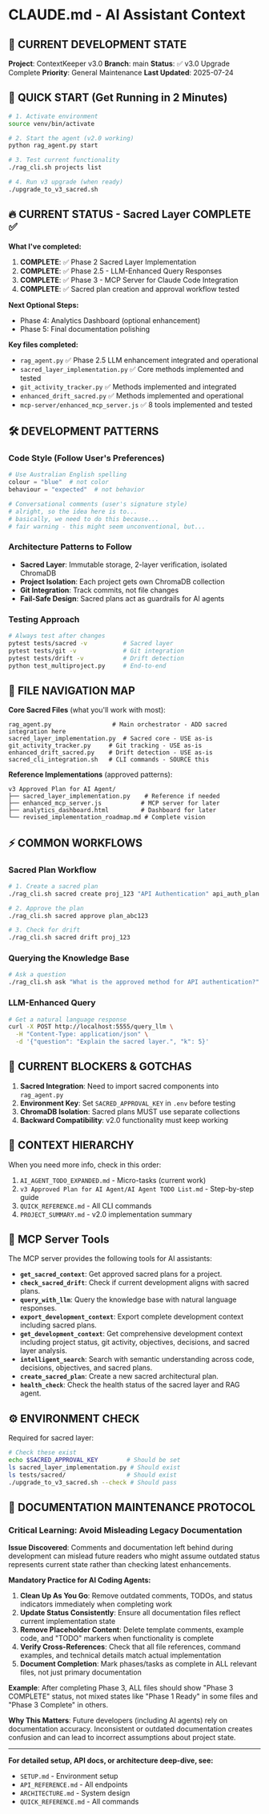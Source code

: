 # CLAUDE.md - AI Assistant Context

## 🎯 CURRENT DEVELOPMENT STATE
**Project**: ContextKeeper v3.0
**Branch**: main
**Status**: ✅ v3.0 Upgrade Complete
**Priority**: General Maintenance
**Last Updated**: 2025-07-24

## 🚀 QUICK START (Get Running in 2 Minutes)
```bash
# 1. Activate environment
source venv/bin/activate

# 2. Start the agent (v2.0 working)
python rag_agent.py start

# 3. Test current functionality
./rag_cli.sh projects list

# 4. Run v3 upgrade (when ready)
./upgrade_to_v3_sacred.sh
```

## 🔥 CURRENT STATUS - Sacred Layer COMPLETE ✅
**What I've completed:**

1. **COMPLETE**: ✅ Phase 2 Sacred Layer Implementation 
2. **COMPLETE**: ✅ Phase 2.5 - LLM-Enhanced Query Responses 
3. **COMPLETE**: ✅ Phase 3 - MCP Server for Claude Code Integration
4. **COMPLETE**: ✅ Sacred plan creation and approval workflow tested

**Next Optional Steps:**
- Phase 4: Analytics Dashboard (optional enhancement)
- Phase 5: Final documentation polishing

**Key files completed:**
- `rag_agent.py` ✅ Phase 2.5 LLM enhancement integrated and operational
- `sacred_layer_implementation.py` ✅ Core methods implemented and tested
- `git_activity_tracker.py` ✅ Methods implemented and integrated
- `enhanced_drift_sacred.py` ✅ Methods implemented and operational
- `mcp-server/enhanced_mcp_server.js` ✅ 8 tools implemented and tested

## 🛠️ DEVELOPMENT PATTERNS

### Code Style (Follow User's Preferences)
```python
# Use Australian English spelling
colour = "blue"  # not color
behaviour = "expected"  # not behavior

# Conversational comments (user's signature style)
# alright, so the idea here is to...
# basically, we need to do this because...
# fair warning - this might seem unconventional, but...
```

### Architecture Patterns to Follow
- **Sacred Layer**: Immutable storage, 2-layer verification, isolated ChromaDB
- **Project Isolation**: Each project gets own ChromaDB collection
- **Git Integration**: Track commits, not file changes
- **Fail-Safe Design**: Sacred plans act as guardrails for AI agents

### Testing Approach
```bash
# Always test after changes
pytest tests/sacred -v          # Sacred layer
pytest tests/git -v             # Git integration  
pytest tests/drift -v           # Drift detection
python test_multiproject.py     # End-to-end
```

## 📁 FILE NAVIGATION MAP

**Core Sacred Files** (what you'll work with most):
```
rag_agent.py                 # Main orchestrator - ADD sacred integration here
sacred_layer_implementation.py  # Sacred core - USE as-is
git_activity_tracker.py     # Git tracking - USE as-is
enhanced_drift_sacred.py    # Drift detection - USE as-is
sacred_cli_integration.sh   # CLI commands - SOURCE this
```

**Reference Implementations** (approved patterns):
```
v3 Approved Plan for AI Agent/
├── sacred_layer_implementation.py    # Reference if needed
├── enhanced_mcp_server.js           # MCP server for later
├── analytics_dashboard.html         # Dashboard for later
└── revised_implementation_roadmap.md # Complete vision
```

## ⚡ COMMON WORKFLOWS

### Sacred Plan Workflow
```bash
# 1. Create a sacred plan
./rag_cli.sh sacred create proj_123 "API Authentication" api_auth_plan.md

# 2. Approve the plan
./rag_cli.sh sacred approve plan_abc123

# 3. Check for drift
./rag_cli.sh sacred drift proj_123
```

### Querying the Knowledge Base
```bash
# Ask a question
./rag_cli.sh ask "What is the approved method for API authentication?"
```

### LLM-Enhanced Query
```bash
# Get a natural language response
curl -X POST http://localhost:5555/query_llm \
  -H "Content-Type: application/json" \
  -d '{"question": "Explain the sacred layer.", "k": 5}'
```

## 🚨 CURRENT BLOCKERS & GOTCHAS

1. **Sacred Integration**: Need to import sacred components into `rag_agent.py`
2. **Environment Key**: Set `SACRED_APPROVAL_KEY` in `.env` before testing
3. **ChromaDB Isolation**: Sacred plans MUST use separate collections
4. **Backward Compatibility**: v2.0 functionality must keep working

## 🧭 CONTEXT HIERARCHY

When you need more info, check in this order:
1. `AI_AGENT_TODO_EXPANDED.md` - Micro-tasks (current work)
2. `v3 Approved Plan for AI Agent/AI Agent TODO List.md` - Step-by-step guide
3. `QUICK_REFERENCE.md` - All CLI commands
4. `PROJECT_SUMMARY.md` - v2.0 implementation summary

## 🎯 MCP Server Tools

The MCP server provides the following tools for AI assistants:

- **`get_sacred_context`**: Get approved sacred plans for a project.
- **`check_sacred_drift`**: Check if current development aligns with sacred plans.
- **`query_with_llm`**: Query the knowledge base with natural language responses.
- **`export_development_context`**: Export complete development context including sacred plans.
- **`get_development_context`**: Get comprehensive development context including project status, git activity, objectives, decisions, and sacred layer analysis.
- **`intelligent_search`**: Search with semantic understanding across code, decisions, objectives, and sacred plans.
- **`create_sacred_plan`**: Create a new sacred architectural plan.
- **`health_check`**: Check the health status of the sacred layer and RAG agent.

## ⚙️ ENVIRONMENT CHECK

Required for sacred layer:
```bash
# Check these exist
echo $SACRED_APPROVAL_KEY        # Should be set
ls sacred_layer_implementation.py # Should exist
ls tests/sacred/                 # Should exist
./upgrade_to_v3_sacred.sh --check # Should pass
```

## 📝 DOCUMENTATION MAINTENANCE PROTOCOL

### Critical Learning: Avoid Misleading Legacy Documentation
**Issue Discovered**: Comments and documentation left behind during development can mislead future readers who might assume outdated status represents current state rather than checking latest enhancements.

**Mandatory Practice for AI Coding Agents:**
1. **Clean Up As You Go**: Remove outdated comments, TODOs, and status indicators immediately when completing work
2. **Update Status Consistently**: Ensure all documentation files reflect current implementation state
3. **Remove Placeholder Content**: Delete template comments, example code, and "TODO" markers when functionality is complete
4. **Verify Cross-References**: Check that all file references, command examples, and technical details match actual implementation
5. **Document Completion**: Mark phases/tasks as complete in ALL relevant files, not just primary documentation

**Example**: After completing Phase 3, ALL files should show "Phase 3 COMPLETE" status, not mixed states like "Phase 1 Ready" in some files and "Phase 3 Complete" in others.

**Why This Matters**: Future developers (including AI agents) rely on documentation accuracy. Inconsistent or outdated documentation creates confusion and can lead to incorrect assumptions about project state.

---
**For detailed setup, API docs, or architecture deep-dive, see:**
- `SETUP.md` - Environment setup
- `API_REFERENCE.md` - All endpoints  
- `ARCHITECTURE.md` - System design
- `QUICK_REFERENCE.md` - All commands